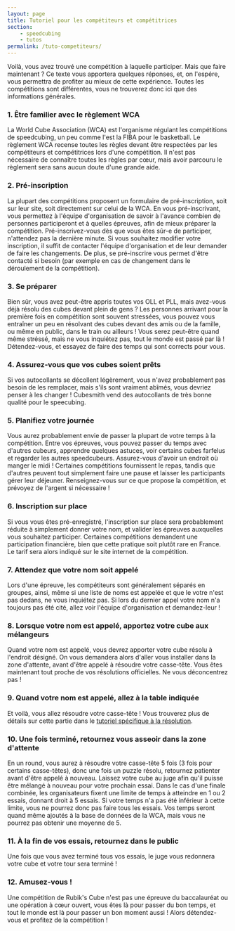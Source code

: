 ```yaml
---
layout: page
title: Tutoriel pour les compétiteurs et compétitrices
section:
    - speedcubing
    - tutos
permalink: /tuto-competiteurs/
---
```



Voilà, vous avez trouvé une compétition à laquelle participer. Mais que faire maintenant ?
Ce texte vous apportera quelques réponses, et, on l'espére, vous permettra de profiter au mieux de cette expérience. Toutes les compétitions sont différentes, vous ne trouverez donc ici que des informations générales.



### 1. Être familier avec le règlement WCA


La World Cube Association (WCA) est l'organisme régulant les compétitions de speedcubing, un peu comme l'est la FIBA pour le basketball. Le règlement WCA recense toutes les règles devant être respectées par les compétiteurs et compétitrices lors d'une compétition.
Il n'est pas nécessaire de connaître toutes les règles par cœur, mais avoir parcouru le règlement sera sans aucun doute d'une grande aide.



### 2. Pré-inscription


La  plupart des compétitions proposent un formulaire de pré-inscription, soit sur leur site, soit directement sur celui de la WCA. En vous pré-inscrivant, vous permettez à l'équipe d'organisation de savoir à l'avance combien de personnes participeront et à quelles épreuves, afin de mieux préparer la compétition. Pré-inscrivez-vous dès que vous êtes sûr-e de participer, n'attendez pas la dernière minute. Si  vous souhaitez modifier votre inscription, il suffit de contacter l'équipe d'organisation et de leur demander de faire les changements. De  plus, se pré-inscrire vous permet d'être contacté si besoin (par  exemple en cas de changement dans le déroulement de la compétition).


### 3. Se préparer


Bien sûr, vous avez peut-être appris toutes vos OLL et PLL, mais avez-vous déjà résolu des cubes devant plein de gens ? Les personnes arrivant pour la première fois en compétition sont souvent  stressées, vous pouvez vous entraîner un peu en résolvant des cubes devant des amis ou de la famille, ou même en public, dans le train ou ailleurs !
Vous serez peut-être quand même stréssé, mais ne vous inquiétez pas, tout le monde est passé par là ! Détendez-vous, et essayez de faire des temps qui sont corrects pour vous.


### 4. Assurez-vous que vos cubes soient prêts

Si vos autocollants se décollent légèrement, vous n'avez probablement pas besoin de les remplacer, mais s'ils sont vraiment abîmés, vous devriez penser à les changer ! Cubesmith vend des autocollants de très bonne qualité pour le speecubing.



### 5. Planifiez votre journée


Vous aurez probablement envie de passer la plupart de votre temps à la compétition. Entre vos épreuves, vous pouvez passer du temps avec d'autres cubeurs,  apprendre quelques astuces, voir certains cubes farfelus et regarder les autres speedcubeurs.
 Assurez-vous d'avoir un endroit où manger le midi ! Certaines compétitions fournissent le repas, tandis que d'autres peuvent tout simplement faire une pause et laisser les participants gérer leur déjeuner.
Renseignez-vous sur ce que propose la compétition, et prévoyez de l'argent si nécessaire !


### 6. Inscription sur place

Si  vous vous êtes pré-enregistré, l'inscription sur place sera probablement réduite à simplement donner votre nom, et valider les épreuves auxquelles vous souhaitez participer. Certaines  compétitions demandent une participation financière, bien que cette pratique soit plutôt rare en France. Le tarif sera alors indiqué sur le site internet de la compétition.



### 7. Attendez que votre nom soit appelé


Lors d'une épreuve, les compétiteurs sont généralement séparés en groupes, ainsi, même si une liste de noms est appelée et que le votre n'est pas dedans, ne vous inquiétez pas. Si lors du dernier appel votre nom n'a toujours pas été cité, allez voir l'équipe d'organisation et demandez-leur !



### 8. Lorsque votre nom est appelé, apportez votre cube aux mélangeurs


Quand votre nom est appelé, vous devrez apporter votre cube résolu à l'endroit désigné. On vous demandera alors d'aller vous installer dans la zone d'attente, avant d'être appelé à résoudre votre casse-tête. Vous êtes maintenant tout proche de vos résolutions officielles. Ne vous déconcentrez pas !



### 9. Quand votre nom est appelé, allez à la table indiquée


Et voilà, vous allez résoudre votre casse-tête ! Vous trouverez plus de détails sur cette partie dans le [tutoriel spécifique à la résolution]({{site.baseurl}}/tuto-resolution).



### 10. Une fois terminé, retournez vous asseoir dans la zone d'attente


En un round, vous aurez à résoudre votre casse-tête 5 fois (3 fois pour certains casse-têtes), donc une fois un puzzle résolu, retournez patienter avant d'être appelé à nouveau. Laissez votre cube au juge afin qu'il puisse être mélangé à nouveau pour votre prochain essai.
Dans  le cas d'une finale combinée, les organisateurs fixent une limite de temps à atteindre en 1 ou 2 essais, donnant droit à 5 essais. Si votre temps n'a pas été inférieur à cette limite, vous ne pourrez donc pas faire tous les essais. Vos temps seront quand même ajoutés à la base de données de la WCA, mais vous ne pourrez pas obtenir une moyenne de 5.



### 11. À la fin de vos essais, retournez dans le public


Une fois que vous avez terminé tous vos essais, le juge vous redonnera votre cube et votre tour sera terminé !



### 12. Amusez-vous !


Une compétition de Rubik's Cube n'est pas une épreuve du baccalauréat ou une opération à cœur ouvert, vous êtes là pour passer du bon temps, et tout le monde est là pour passer un bon moment aussi ! Alors détendez-vous et profitez de la compétition !


